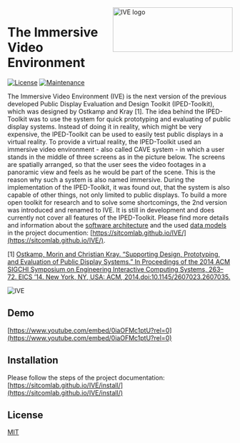 <img src="https://raw.githubusercontent.com/sitcomlab/IVE/dev/images/logo.png" alt="IVE logo" title="IVE" align="right" height="100" width="268"/>

# The Immersive Video Environment

[![License](https://img.shields.io/github/license/mashape/apistatus.svg)]()
[![Maintenance](https://img.shields.io/badge/Maintained%3F-yes-green.svg)]()

The Immersive Video Environment (IVE) is the next version of the previous developed Public Display Evaluation and Design Toolkit (IPED-Toolkit), which was designed by Ostkamp and Kray [1]. The idea behind the IPED-Toolkit was to use the system for quick prototyping and evaluating of public display systems. Instead of doing it in reality, which might be very expensive, the IPED-Toolkit can be used to easily test public displays in a virtual reality. To provide a virtual reality, the IPED-Toolkit used an immersive video environment - also called CAVE system - in which a user stands in the middle of three screens as in the picture below. The screens are spatially arranged, so that the user sees the video footages in a panoramic view and feels as he would be part of the scene. This is the reason why such a system is also named immersive. During the implementation of the IPED-Toolkit, it was found out, that the system is also capable of other things, not only limited to public displays. To build a more open toolkit for research and to solve some shortcomings, the 2nd version was introduced and renamed to IVE. It is still in development and does currently not cover all features of the IPED-Toolkit. Please find more details and information about the [software architecture](https://sitcomlab.github.io/IVE/intro) and the used [data models](https://sitcomlab.github.io/IVE/data/) in the project documention: [https://sitcomlab.github.io/IVE/](https://sitcomlab.github.io/IVE/).

[1] [Ostkamp, Morin and Christian Kray. “Supporting Design, Prototyping, and Evaluation of Public Display Systems.” In Proceedings of the 2014 ACM SIGCHI Symposium on Engineering Interactive Computing Systems, 263–72. EICS ’14. New York, NY, USA: ACM, 2014.doi:10.1145/2607023.2607035.](http://dl.acm.org/citation.cfm?id=2607035)

![IVE](https://sitcomlab.github.io/IVE/images/ive.jpeg)

## Demo

[https://www.youtube.com/embed/0iaOFMc1ptU?rel=0](https://www.youtube.com/embed/0iaOFMc1ptU?rel=0)

## Installation

Please follow the steps of the project documentation: [https://sitcomlab.github.io/IVE/install/](https://sitcomlab.github.io/IVE/install/)

## License

[MIT](LICENSE)
